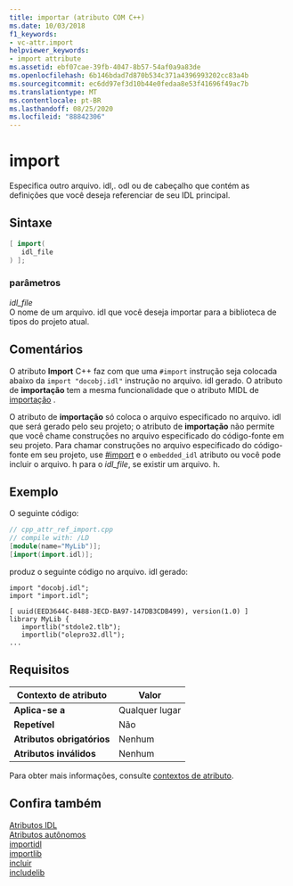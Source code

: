 ```yaml
---
title: importar (atributo COM C++)
ms.date: 10/03/2018
f1_keywords:
- vc-attr.import
helpviewer_keywords:
- import attribute
ms.assetid: ebf07cae-39fb-4047-8b57-54af0a9a83de
ms.openlocfilehash: 6b146bdad7d870b534c371a4396993202cc83a4b
ms.sourcegitcommit: ec6dd97ef3d10b44e0fedaa8e53f41696f49ac7b
ms.translationtype: MT
ms.contentlocale: pt-BR
ms.lasthandoff: 08/25/2020
ms.locfileid: "88842306"
---
```

# <a name="import"></a>import

Especifica outro arquivo. idl,. odl ou de cabeçalho que contém as definições que você deseja referenciar de seu IDL principal.

## <a name="syntax"></a>Sintaxe

```cpp
[ import(
   idl_file
) ];
```

### <a name="parameters"></a>parâmetros

*idl_file*<br/>
O nome de um arquivo. idl que você deseja importar para a biblioteca de tipos do projeto atual.

## <a name="remarks"></a>Comentários

O atributo **Import** C++ faz com que uma `#import` instrução seja colocada abaixo da `import "docobj.idl"` instrução no arquivo. idl gerado. O atributo de **importação** tem a mesma funcionalidade que o atributo MIDL de [importação](/windows/win32/Midl/import) .

O atributo de **importação** só coloca o arquivo especificado no arquivo. idl que será gerado pelo seu projeto; o atributo de **importação** não permite que você chame construções no arquivo especificado do código-fonte em seu projeto.  Para chamar construções no arquivo especificado do código-fonte em seu projeto, use [#import](../../preprocessor/hash-import-directive-cpp.md) e o `embedded_idl` atributo ou você pode incluir o arquivo. h para o *idl_file*, se existir um arquivo. h.

## <a name="example"></a>Exemplo

O seguinte código:

```cpp
// cpp_attr_ref_import.cpp
// compile with: /LD
[module(name="MyLib")];
[import(import.idl)];
```

produz o seguinte código no arquivo. idl gerado:

```
import "docobj.idl";
import "import.idl";

[ uuid(EED3644C-8488-3ECD-BA97-147DB3CDB499), version(1.0) ]
library MyLib {
   importlib("stdole2.tlb");
   importlib("olepro32.dll");
...
```

## <a name="requirements"></a>Requisitos

| Contexto de atributo | Valor |
|-|-|
|**Aplica-se a**|Qualquer lugar|
|**Repetível**|Não|
|**Atributos obrigatórios**|Nenhum|
|**Atributos inválidos**|Nenhum|

Para obter mais informações, consulte [contextos de atributo](cpp-attributes-com-net.md#contexts).

## <a name="see-also"></a>Confira também

[Atributos IDL](idl-attributes.md)<br/>
[Atributos autônomos](stand-alone-attributes.md)<br/>
[importidl](importidl.md)<br/>
[importlib](importlib.md)<br/>
[incluir](include-cpp.md)<br/>
[includelib](includelib-cpp.md)
